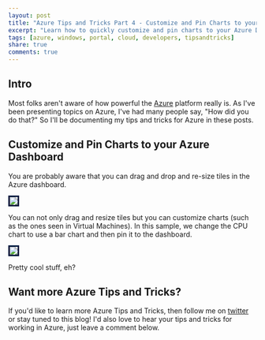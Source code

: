 ```yaml
---
layout: post
title: "Azure Tips and Tricks Part 4 - Customize and Pin Charts to your Azure Dashboard"
excerpt: "Learn how to quickly customize and pin charts to your Azure Dashboard"
tags: [azure, windows, portal, cloud, developers, tipsandtricks]
share: true
comments: true
---
```


## Intro

Most folks aren't aware of how powerful the [Azure](http://www.azure.com) platform really is. As I've been presenting topics on Azure, I've had many people say, "How did you do that?" So I'll be documenting my tips and tricks for Azure in these posts.

## Customize and Pin Charts to your Azure Dashboard

You are probably aware that you can drag and drop and re-size tiles in the Azure dashboard. 

<img style="border:3px solid #021a40" src="http://michaelcrump.net/files/azuredashboard1.gif">

You can not only drag and resize tiles but you can customize charts (such as the ones seen in Virtual Machines). In this sample, we change the CPU chart to use a bar chart and then pin it to the dashboard. 

<img style="border:3px solid #021a40" src="http://michaelcrump.net/files/azuretip4.gif">

Pretty cool stuff, eh? 

## Want more Azure Tips and Tricks?

If you'd like to learn more Azure Tips and Tricks, then follow me on [twitter](http://twitter.com/mbcrump) or stay tuned to this blog! I'd also love to hear your tips and tricks for working in Azure, just leave a comment below. 